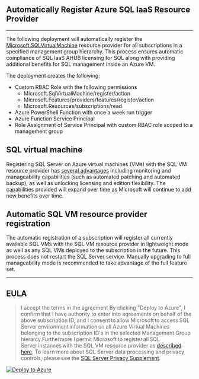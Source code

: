 ## Automatically Register Azure SQL IaaS Resource Provider
---

The following deployment will automatically register the [Microsoft.SQLVirtualMachine](https://docs.microsoft.com/en-us/azure/templates/microsoft.sqlvirtualmachine/sqlvirtualmachines?tabs=json) resource provider for all subscriptions in a specified management group hierarchy. This process ensures automatic compliance of SQL IaaS AHUB licensing for SQL along with providing additional benefits for SQL management inside an Azure VM.

The deployment creates the following:

- Custom RBAC Role with the following permissions
    -   Microsoft.SqlVirtualMachine/register/action
    -   Microsoft.Features/providers/features/register/action
    -   Microsoft.Resources/subscriptions/read
- Azure PowerShell Function with once a week run trigger
- Azure Function Service Principal
- Role Assignment of Service Principal with custom RBAC role scoped to a management group


## SQL virtual machine


Registering SQL Server on Azure virtual machines (VMs) with the SQL VM resource provider has [several advantages](https://docs.microsoft.com/en-us/azure/azure-sql/virtual-machines/windows/sql-server-iaas-agent-extension-automate-management?tabs=azure-powershell#feature-benefits) including monitoring and manageability capabilities (such as automated patching and automated backup), as well as unlocking licensing and edition flexibility. The capabilities provided will expand over time as Microsoft will continue to add new benefits over time.


## Automatic SQL VM resource provider registration


The automatic registration of a subscription will register all currently available SQL VMs with the SQL VM resource provider in lightweight mode as well as any SQL VMs deployed to the subscription in the future. This process does not restart the SQL Server service. Manually upgrading to full manageability mode is recommended to take advantage of the full feature set.

---

## EULA

> I accept the terms in the agreement
> By clicking "Deploy to Azure", I confirm that I have authority to enter into agreements on behalf of the above subscription ID, and I consent to allow Microsoft to access SQL Server environment information on all Azure Virtual Machines belonging to the subscription ID's in the selected Management Group hierarcy.Furthermore I permit Microsoft to register all SQL Server instances with the SQL VM resource provider as [described here](https://docs.microsoft.com/en-us/azure/azure-sql/virtual-machines/windows/sql-agent-extension-automatic-registration-all-vms?tabs=azure-cli#overview).
> To learn more about SQL Server data processing and privacy controls, please see the [SQL Server Privacy Supplement](https://docs.microsoft.com/en-us/sql/sql-server/sql-server-privacy?view=sql-server-ver15).


[![Deploy to Azure](https://aka.ms/deploytoazurebutton)](https://portal.azure.com/#blade/Microsoft_Azure_CreateUIDef/CustomDeploymentBlade/uri/https%3A%2F%2Fraw.githubusercontent.com%2Fedm-ms%2Fpoc%2Fmain%2Fregister-sql-rp%2Fazuredeploy.json)

